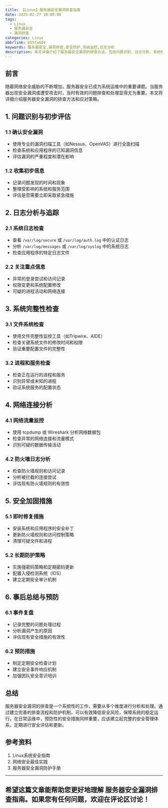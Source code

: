 ```yaml
---
title: 【Linux】服务器安全漏洞排查指南
date: 2025-02-27 10:00:00
tags:
  - Linux
  - 服务器安全
  - 漏洞排查
categories: Linux
abbrlink: b55fa604
keywords: 服务器安全,漏洞排查,安全防护,系统监控,日志分析
description: 本文详细介绍了服务器安全漏洞的排查方法，包括问题识别、日志分析、系统检查等关键步骤，以及相应的解决方案和预防措施。
---
```


## 前言

随着网络安全威胁的不断增加，服务器安全已成为系统运维中的重要课题。当服务器出现安全漏洞或遭受攻击时，及时有效的问题排查和处理显得尤为重要。本文将详细介绍服务器安全漏洞的排查方法和应对策略。

## 1. 问题识别与初步评估

### 1.1 确认安全漏洞

- 使用专业的漏洞扫描工具（如Nessus、OpenVAS）进行全面扫描
- 检查系统和应用程序的已知漏洞信息
- 评估漏洞的严重程度和潜在影响

### 1.2 收集初步信息

- 记录问题发现的时间和现象
- 整理受影响的系统和服务范围
- 评估是否需要立即采取紧急措施

## 2. 日志分析与追踪

### 2.1 系统日志检查

- 查看 `/var/log/secure` 或 `/var/log/auth.log` 中的认证日志
- 分析 `/var/log/messages` 或 `/var/log/syslog` 中的系统日志
- 检查应用程序的特定日志文件

### 2.2 关注重点信息

- 异常的登录尝试和访问记录
- 权限变更和系统配置修改
- 可疑的进程活动和网络连接

## 3. 系统完整性检查

### 3.1 文件系统检查

- 使用文件完整性监控工具（如Tripwire、AIDE）
- 检查关键系统文件的修改时间和权限
- 验证重要配置文件的完整性

### 3.2 进程和服务检查

- 检查正在运行的进程和服务
- 识别异常或未知的进程
- 验证系统服务的配置状态

## 4. 网络连接分析

### 4.1 网络流量监控

- 使用 tcpdump 或 Wireshark 分析网络数据包
- 检查异常的网络连接和流量模式
- 识别可疑的数据传输活动

### 4.2 防火墙日志分析

- 检查防火墙规则和访问记录
- 分析被拦截的连接尝试
- 评估现有防火墙规则的有效性

## 5. 安全加固措施

### 5.1 即时修复措施

- 安装系统和应用程序的安全补丁
- 更新防火墙规则和访问控制策略
- 清理可疑文件和进程

### 5.2 长期防护策略

- 实施强密码策略和定期密码更新
- 配置入侵检测系统（IDS）
- 建立定期安全审计机制

## 6. 事后总结与预防

### 6.1 事件复盘

- 记录完整的问题处理过程
- 分析漏洞产生的原因
- 评估现有安全措施的有效性

### 6.2 预防措施

- 制定定期安全检查计划
- 建立安全事件响应机制
- 加强团队安全意识培训

## 总结

服务器安全漏洞的排查是一个系统性的工作，需要从多个维度进行分析和处理。通过建立完善的排查流程和防护机制，可以有效降低安全风险，保障系统的稳定运行。在日常运维中，预防性的安全措施同样重要，应该建立起完整的安全管理体系，定期进行安全评估和更新。

## 参考资料

1. Linux系统安全指南
2. 网络安全最佳实践
3. 服务器安全漏洞防护手册

---

希望这篇文章能帮助您更好地理解 服务器安全漏洞排查指南。如果您有任何问题，欢迎在评论区讨论！
--- 